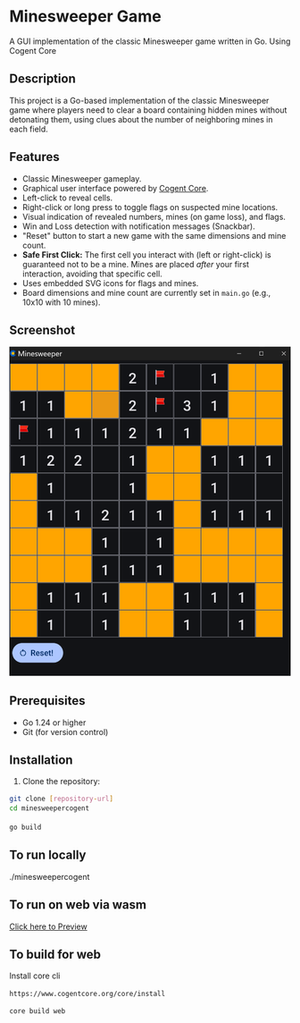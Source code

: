 # Minesweeper Game

A GUI implementation of the classic Minesweeper game written in Go. Using Cogent Core

## Description

This project is a Go-based implementation of the classic Minesweeper game where players need to clear a board containing hidden mines without detonating them, using clues about the number of neighboring mines in each field.

## Features

*   Classic Minesweeper gameplay.
*   Graphical user interface powered by [Cogent Core](https://www.cogentcore.org/core).
*   Left-click to reveal cells.
*   Right-click or long press to toggle flags on suspected mine locations.
*   Visual indication of revealed numbers, mines (on game loss), and flags.
*   Win and Loss detection with notification messages (Snackbar).
*   "Reset" button to start a new game with the same dimensions and mine count.
*   **Safe First Click:** The first cell you interact with (left or right-click) is guaranteed not to be a mine. Mines are placed *after* your first interaction, avoiding that specific cell.
*   Uses embedded SVG icons for flags and mines.
*   Board dimensions and mine count are currently set in `main.go` (e.g., 10x10 with 10 mines).

## Screenshot

![screenshot.png](screenshot.png)

## Prerequisites

- Go 1.24 or higher
- Git (for version control)

## Installation

1. Clone the repository:
```bash
git clone [repository-url]
cd minesweepercogent

go build

```
## To run locally
./minesweepercogent

## To run on web via wasm

[Click here to Preview](http://htmlpreview.github.io/?https://github.com/fancellu/minesweepercogent/blob/main/bin/web/index.html)

## To build for web

Install core cli

```https://www.cogentcore.org/core/install```

```core build web```
